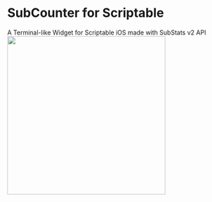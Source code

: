 # SubCounter for Scriptable
A Terminal-like Widget for Scriptable iOS made with SubStats v2 API
<br /><img src="https://user-images.githubusercontent.com/1331289/156049785-9f5facfb-9617-48e7-bc26-f6d405b081d6.jpg" width="360">
